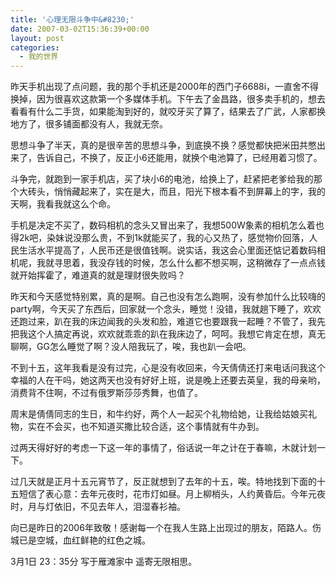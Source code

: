 ```yaml
---
title: '心理无限斗争中&#8230;'
date: 2007-03-02T15:36:39+00:00
layout: post
categories:
  - 我的世界
---
```

昨天手机出现了点问题，我的那个手机还是2000年的西门子6688i，一直舍不得换掉，因为很喜欢这款第一个多媒体手机。下午去了金昌路，很多卖手机的，想去看看有什么二手货，如果能淘到好的，就咬牙买了算了，结果去了广武，人家都换地方了，很多铺面都没有人，我就无奈。

思想斗争了半天，真的是很辛苦的思想斗争，到底换不换？感觉都快把米田共憋出来了，告诉自己，不换了，反正小6还能用，就换个电池算了，已经用着习惯了。

斗争完，就跑到一家手机店，买了块小6的电池，给换上了，赶紧把老爹给我的那个大砖头，悄悄藏起来了，实在是大，而且，阳光下根本看不到屏幕上的字，我的天啊，我看我就这么个命。
<!--more-->
手机是决定不买了，数码相机的念头又冒出来了，我想500W象素的相机怎么着也得2k吧，染妹说没那么贵，不到1k就能买了，我的心又热了，感觉物价回落，人民生活水平提高了，人民币还是很值钱啊。说实话，我这会心里面还惦记着数码相机呢，我就寻思着，我没存钱的时候，怎么什么都不想买啊，这稍微存了一点点钱就开始挥霍了，难道真的就是理财很失败吗？

昨天和今天感觉特别累，真的是啊。自己也没有怎么跑啊，没有参加什么比较嗨的party啊，今天买了东西后，回家就一个念头，睡觉！没错，我就趟下睡了，欢欢还跑过来，趴在我的床边闻我的头发和脸，难道它也要跟我一起睡？不管了，我先把我这个人搞定再说，欢欢就乖乖的趴在我床边了，呵呵。我想它肯定在想，真无聊啊，GG怎么睡觉了啊？没人陪我玩了，唉，我也趴一会吧。

不到十五，这年我看是没有过完，心是没有收回来，今天倩倩还打来电话问我这个幸福的人在干吗，她这两天也没有好好上班，说是晚上还要去英皇，我的母亲哟，消费背不住啊，不过有俄罗斯莎莎秀舞，也值了。

周末是倩倩同志的生日，和牛约好，两个人一起买个礼物给她，让我给姑娘买礼物，实在不会买，也不知道买撒比较合适，这个事情就有牛办到。

过两天得好好的考虑一下这一年的事情了，俗话说一年之计在于春嘛，木就计划一下。

过几天就是正月十五元宵节了，反正就想到了去年的十五，唉。特地找到下面的十五短信了表心意：去年元夜时，花市灯如昼。月上柳梢头，人约黄昏后。今年元夜时，月与灯依旧，不见去年人，泪湿春衫袖。

向已是昨日的2006年致敬！感谢每一个在我人生路上出现过的朋友，陌路人。伤城已是空城，血红鲜艳的红色之城。

3月1日 23：35分 写于雁滩家中 遥寄无限相思。
